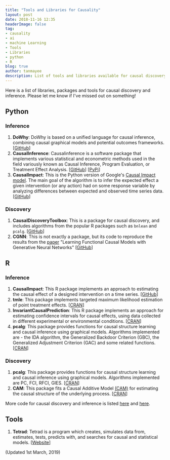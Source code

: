 ```yaml
---
title: "Tools and Libraries for Causality"
layout: post
date: 2018-11-16 12:35
headerImage: false
tag:
- causality
- ai
- machine Learning
- Tools
- Libraries
- python
- R
blog: true
author: tanmayee
description: List of tools and libraries available for causal discovery and inference.
---
```


Here is a list of libraries, packages and tools for causal discovery and inference. Please let me know if I've missed out on something!

## Python

### Inference

1. **DoWhy**: DoWhy is based on a unified language for causal inference, combining causal graphical models and potential outcomes frameworks. [[GitHub](https://github.com/Microsoft/dowhy)]
2. **CausalInference**: Causalinference is a software package that implements various statistical and econometric methods used in the field variously known as Causal Inference, Program Evaluation, or Treatment Effect Analysis. [[GitHub](https://github.com/laurencium/causalinference)] [[PyPi](https://pypi.org/project/CausalInference/)]
3. **CausalImpact**: This is the Python version of Google's [Causal Impact model](https://github.com/google/CausalImpact). The main goal of the algorithm is to infer the expected effect a given intervention (or any action) had on some response variable by analyzing differences between expected and observed time series data. [[GitHub](https://github.com/dafiti/causalimpact)]

### Discovery

1. **CausalDiscoveryToolbox**: This is a package for causal discovery, and includes algorithms from the popular R packages such as `bnlean` and `pcalg`. [[GitHub](https://github.com/Diviyan-Kalainathan/CausalDiscoveryToolbox)]
2. **CGNN**: This is not exactly a package, but its code to reproduce the results from the [paper](https://arxiv.org/abs/1709.05321) "Learning Functional Causal Models with Generative Neural Networks" [[GitHub](https://github.com/GoudetOlivier/CGNN)]

## R

### Inference

1. **CausalImpact**: This R package implements an approach to estimating the causal effect of a designed intervention on a time series. [[GitHub](https://github.com/google/CausalImpact)]
2. **tmle**: This package implements targeted maximum likelihood estimation of point treatment effects. [[CRAN](https://cran.r-project.org/web/packages/tmle/index.html)]
3. **InvariantCausalPrediction**: This R package implements an approach for estimating confidence intervals for causal effects, using data collected in different experimental or environmental conditions. [[CRAN](https://cran.r-project.org/web/packages/InvariantCausalPrediction/index.html)]
4. **pcalg**: This package provides functions for causal structure learning and causal inference using graphical models. Algorithms implemented are - the IDA algorithm, the Generalized Backdoor Criterion (GBC), the Generalized Adjustment Criterion (GAC) and some related functions. [[CRAN](https://cran.r-project.org/web/packages/pcalg/index.html)]

### Discovery

1. **pcalg**: This package provides functions for causal structure learning and causal inference using graphical models. Algorithms implemented are PC, FCI, RFCI, GIES. [[CRAN](https://cran.r-project.org/web/packages/pcalg/index.html)]
2. **CAM**: This package fits a Causal Additive Model [(CAM)](https://arxiv.org/abs/1310.1533) for estimating the causal structure of the underlying process. [[CRAN](https://cran.r-project.org/web/packages/CAM/index.html)]

More code for causal discovery and inference is listed [here](http://web.math.ku.dk/~peters/code.html) and [here](http://webdav.tuebingen.mpg.de/causality/).

## Tools

1. **Tetrad**: Tetrad is a program which creates, simulates data from, estimates, tests, predicts with, and searches for causal and statistical models. [[Website](http://www.phil.cmu.edu/tetrad/about.html)]

(Updated 1st March, 2019)
